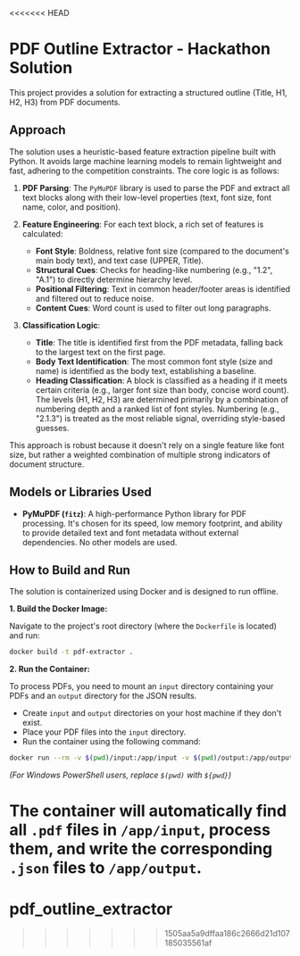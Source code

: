 <<<<<<< HEAD
# PDF Outline Extractor - Hackathon Solution

This project provides a solution for extracting a structured outline (Title, H1, H2, H3) from PDF documents.

## Approach

The solution uses a heuristic-based feature extraction pipeline built with Python. It avoids large machine learning models to remain lightweight and fast, adhering to the competition constraints. The core logic is as follows:

1.  **PDF Parsing**: The `PyMuPDF` library is used to parse the PDF and extract all text blocks along with their low-level properties (text, font size, font name, color, and position).

2.  **Feature Engineering**: For each text block, a rich set of features is calculated:
    *   **Font Style**: Boldness, relative font size (compared to the document's main body text), and text case (UPPER, Title).
    *   **Structural Cues**: Checks for heading-like numbering (e.g., "1.2", "A.1") to directly determine hierarchy level.
    *   **Positional Filtering**: Text in common header/footer areas is identified and filtered out to reduce noise.
    *   **Content Cues**: Word count is used to filter out long paragraphs.

3.  **Classification Logic**:
    *   **Title**: The title is identified first from the PDF metadata, falling back to the largest text on the first page.
    *   **Body Text Identification**: The most common font style (size and name) is identified as the body text, establishing a baseline.
    *   **Heading Classification**: A block is classified as a heading if it meets certain criteria (e.g., larger font size than body, concise word count). The levels (H1, H2, H3) are determined primarily by a combination of numbering depth and a ranked list of font styles. Numbering (e.g., "2.1.3") is treated as the most reliable signal, overriding style-based guesses.

This approach is robust because it doesn't rely on a single feature like font size, but rather a weighted combination of multiple strong indicators of document structure.

## Models or Libraries Used

*   **PyMuPDF (`fitz`)**: A high-performance Python library for PDF processing. It's chosen for its speed, low memory footprint, and ability to provide detailed text and font metadata without external dependencies. No other models are used.

## How to Build and Run

The solution is containerized using Docker and is designed to run offline.

**1. Build the Docker Image:**

Navigate to the project's root directory (where the `Dockerfile` is located) and run:

```sh
docker build -t pdf-extractor .
```

**2. Run the Container:**

To process PDFs, you need to mount an `input` directory containing your PDFs and an `output` directory for the JSON results.

*   Create `input` and `output` directories on your host machine if they don't exist.
*   Place your PDF files into the `input` directory.
*   Run the container using the following command:

```sh
docker run --rm -v $(pwd)/input:/app/input -v $(pwd)/output:/app/output pdf-extractor
```
*(For Windows PowerShell users, replace `$(pwd)` with `${pwd}`)*

The container will automatically find all `.pdf` files in `/app/input`, process them, and write the corresponding `.json` files to `/app/output`.
=======
# pdf_outline_extractor
>>>>>>> 1505aa5a9dffaa186c2666d21d107185035561af

